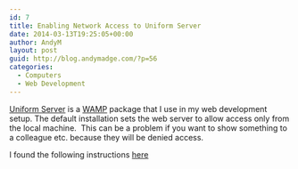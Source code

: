 ```yaml
---
id: 7
title: Enabling Network Access to Uniform Server
date: 2014-03-13T19:25:05+00:00
author: AndyM
layout: post
guid: http://blog.andymadge.com/?p=56
categories:
  - Computers
  - Web Development
---
```

<a target="_blank" href="http://www.uniformserver.com/">Uniform Server</a> is a <a target="_blank" href="http://en.wikipedia.org/wiki/WAMP">WAMP</a> package that I use in my web development setup. The default installation sets the web server to allow access only from the local machine.  This can be a problem if you want to show something to a colleague etc. because they will be denied access.

I found the following instructions [here](http://teachageek.com/2006/07/18/how-to-enable-the-uniform-server-for-public-access.aspx)